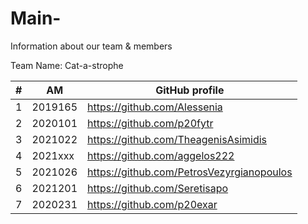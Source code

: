 # Main-
Information about our team &amp; members 

Team Name: Cat-a-strophe


| # | ΑΜ | GitHub profile |
| -- | -- | -- |
| 1 | 2019165| https://github.com/Alessenia |
| 2 | 2020101| https://github.com/p20fytr    |
| 3 |2021022| https://github.com/TheagenisAsimidis    |
| 4| 2021xxx| https://github.com/aggelos222    |
| 5 | 2021026| https://github.com/PetrosVezyrgianopoulos    |
| 6 | 2021201| https://github.com/Seretisapo    |
| 7 | 2020231 | https://github.com/p20exar   |
